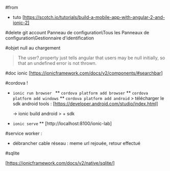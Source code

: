#from
*   tuto [https://scotch.io/tutorials/build-a-mobile-app-with-angular-2-and-ionic-2]

#delete git account
Panneau de configuration\Tous les Panneaux de configuration\Gestionnaire d'identification

#objet null au chargement 
> The user?.property just tells angular that users may be null initially, so that an undefined error is not thrown.


#doc ionic
[https://ionicframework.com/docs/v2/components/#searchbar]

#cordova ! 
*   ```ionic run browser ```
    ** ```cordova platform add browser```
    ** ```cordova platform add windows```
    ** ```cordova platform add android``` > télécharger le sdk android tools : [https://developer.android.com/studio/index.html]
    
    -> ionic build android > + sdk

*   ```ionic serve``` 
    **  [http://localhost:8100/ionic-lab]

#service worker : 
*   débrancher cable réseau : meme url rejouée, retour effectué

#sqlite

[https://ionicframework.com/docs/v2/native/sqlite/]